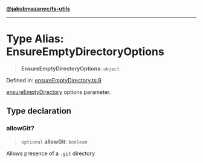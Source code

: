 [**@jakubmazanec/fs-utils**](../README.md)

---

# Type Alias: EnsureEmptyDirectoryOptions

> **EnsureEmptyDirectoryOptions**: `object`

Defined in:
[ensureEmptyDirectory.ts:9](https://github.com/jakubmazanec/tools/blob/4a8f82fa13ce52bb52e412e9ac98b543cce14fc2/packages/fs-utils/source/ensureEmptyDirectory.ts#L9)

[ensureEmptyDirectory](../functions/ensureEmptyDirectory.md) options parameter.

## Type declaration

### allowGit?

> `optional` **allowGit**: `boolean`

Allows presence of a `.git` directory
